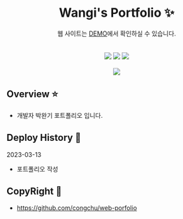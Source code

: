 <p align="center">
  <h1 align="center">Wangi's Portfolio ✨</h1>

  <p align="center">
 웹 사이트는 <a href="https://parkwangi.github.io/web-porfolio/">DEMO</a>에서 확인하실 수 있습니다.
  <br/>
    <br/>
    <br/>
    <img src="https://img.shields.io/badge/-Bootstrap-05122A?style=flat&logo=bootstrap&logoColor=563D7C"/>
    <img src="https://img.shields.io/badge/-CSS-05122A?style=flat&logo=CSS3&logoColor=1572B6"/>
    <img src="https://img.shields.io/badge/-HTML-05122A?style=flat&logo=HTML5"/>
  <br/>
  <br/>
  <img src="https://github.com/congchu/web-porfolio/blob/main/demo/20210428.gif?raw=true"/>
</p>

## Overview ⭐️

- 개발자 박완기 포트폴리오 입니다.

## Deploy History 🌳

2023-03-13

- 포트폴리오 작성

## CopyRight 🌳

- https://github.com/congchu/web-porfolio
